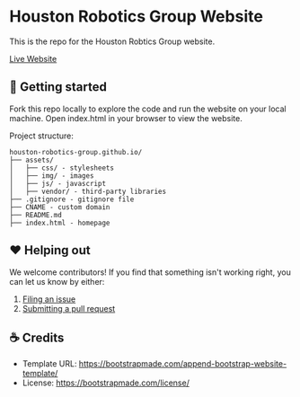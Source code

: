 # Houston Robotics Group Website

This is the repo for the Houston Robtics Group website.

[Live Website](https://houstonroboticsgroup.com/)

## 🚀 Getting started

Fork this repo locally to explore the code and run the website on your local machine. Open index.html in your browser to view the website.

Project structure:
```
houston-robotics-group.github.io/
├── assets/
│   ├── css/ - stylesheets
│   ├── img/ - images
│   ├── js/ - javascript
│   ├── vendor/ - third-party libraries
├── .gitignore - gitignore file
├── CNAME - custom domain
├── README.md
├── index.html - homepage
```

## ❤️ Helping out

We welcome contributors! If you find that something isn't working right, you can let us know by either:

1. [Filing an issue](https://github.com//Houston-Robotics-Group/houston-robotics-group.github.io/issues)
2. [Submitting a pull request](https://github.com//Houston-Robotics-Group/houston-robotics-group.github.io/pulls)

## ☕ Credits
- Template URL: https://bootstrapmade.com/append-bootstrap-website-template/
- License: https://bootstrapmade.com/license/